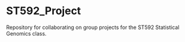 # ST592_Project
Repository for collaborating on group projects for the ST592 Statistical Genomics class.

